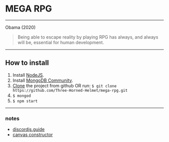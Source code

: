 # MEGA RPG

---

Obama (2020)

> Being able to escape reality by playing RPG has always, and always will be, essential for human development.

---

## How to install

1. Install [NodeJS](https://nodejs.org/en/download/).
2. Install [MongoDB Community](https://docs.mongodb.com/manual/installation/#mongodb-community-edition-installation-tutorials).
3. [Clone](https://github.com/Three-Horned-Helmet/mega-rpg.git) the project from github OR run: `$ git clone https://github.com/Three-Horned-Helmet/mega-rpg.git`
4. `$ mongod`
5. `$ npm start`

---

### notes

- [discordjs.guide](https://discordjs.guide/)
- [canvas constructor](https://www.npmjs.com/package/canvas-constructor)